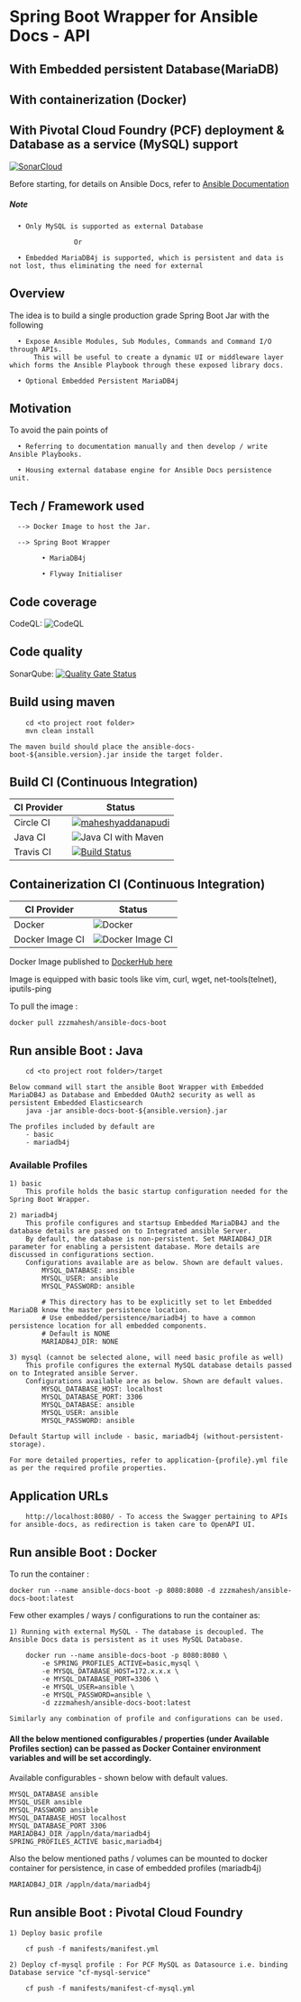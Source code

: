 # Spring Boot Wrapper for Ansible Docs - API
## With Embedded persistent Database(MariaDB)
## With containerization (Docker)
## With Pivotal Cloud Foundry (PCF) deployment & Database as a service (MySQL) support


[![SonarCloud](https://sonarcloud.io/images/project_badges/sonarcloud-black.svg)](https://sonarcloud.io/dashboard?id=maheshyaddanapudi_ansible-docs-boot)

Before starting, for details on Ansible Docs, refer to <a href="https://docs.ansible.com/ansible/2.8/modules/modules_by_category.html">Ansible Documentation</a>

##### Note

      • Only MySQL is supported as external Database
      
      				Or
      
      • Embedded MariaDB4j is supported, which is persistent and data is not lost, thus eliminating the need for external


## Overview

The idea is to build a single production grade Spring Boot Jar with the following

      • Expose Ansible Modules, Sub Modules, Commands and Command I/O through APIs. 
          This will be useful to create a dynamic UI or middleware layer which forms the Ansible Playbook through these exposed library docs.
      
      • Optional Embedded Persistent MariaDB4j

## Motivation

To avoid the pain points of

      • Referring to documentation manually and then develop / write Ansible Playbooks.
      
      • Housing external database engine for Ansible Docs persistence unit.

## Tech / Framework used

      --> Docker Image to host the Jar. 
	  			
      --> Spring Boot Wrapper
            
            • MariaDB4j
            
            • Flyway Initialiser

## Code coverage

CodeQL: ![CodeQL](https://github.com/maheshyaddanapudi/ansible-docs-boot/workflows/CodeQL/badge.svg?branch=main)

## Code quality

SonarQube: [![Quality Gate Status](https://sonarcloud.io/api/project_badges/measure?project=maheshyaddanapudi_ansible-docs-boot&metric=alert_status)](https://sonarcloud.io/dashboard?id=maheshyaddanapudi_ansible-docs-boot)

## Build using maven

		cd <to project root folder>
		mvn clean install
		
	The maven build should place the ansible-docs-boot-${ansible.version}.jar inside the target folder.

## Build CI (Continuous Integration)

| CI Provider | Status          |
| ------- | ------------------ |
| Circle CI   | [![maheshyaddanapudi](https://circleci.com/gh/maheshyaddanapudi/ansible-docs-boot.svg?style=shield)](https://circleci.com/gh/maheshyaddanapudi/ansible-docs-boot) |
| Java CI   | ![Java CI with Maven](https://github.com/maheshyaddanapudi/ansible-docs-boot/workflows/Java%20CI%20with%20Maven/badge.svg?branch=main) |
| Travis CI   | [![Build Status](https://travis-ci.com/maheshyaddanapudi/ansible-docs-boot.svg?branch=main)](https://travis-ci.com/maheshyaddanapudi/ansible-docs-boot) |

## Containerization CI (Continuous Integration)

| CI Provider | Status          |
| ------- | ------------------ |
| Docker   | ![Docker](https://github.com/maheshyaddanapudi/ansible-docs-boot/workflows/Docker/badge.svg?branch=main) |
| Docker Image CI   | ![Docker Image CI](https://github.com/maheshyaddanapudi/ansible-docs-boot/workflows/Docker%20Image%20CI/badge.svg?branch=main) |

Docker Image published to <a href="https://hub.docker.com/repository/docker/zzzmahesh/ansible-docs-boot" target="_blank">DockerHub here</a>

Image is equipped with basic tools like vim, curl, wget, net-tools(telnet), iputils-ping

To pull the image :

	docker pull zzzmahesh/ansible-docs-boot

## Run ansible Boot : Java

		cd <to project root folder>/target
		
	Below command will start the ansible Boot Wrapper with Embedded MariaDB4J as Database and Embedded OAuth2 security as well as persistent Embedded Elasticsearch
		java -jar ansible-docs-boot-${ansible.version}.jar

    The profiles included by default are
        - basic
        - mariadb4j

### Available Profiles

    1) basic
        This profile holds the basic startup configuration needed for the Spring Boot Wrapper.
        
    2) mariadb4j
        This profile configures and startsup Embedded MariaDB4J and the database details are passed on to Integrated ansible Server.
        By default, the database is non-persistent. Set MARIADB4J_DIR parameter for enabling a persistent database. More details are discussed in configurations section.
        Configurations available are as below. Shown are default values.
            MYSQL_DATABASE: ansible
            MYSQL_USER: ansible
            MYSQL_PASSWORD: ansible
            
            # This directory has to be explicitly set to let Embedded MariaDB know the master persistence location.
            # Use embedded/persistence/mariadb4j to have a common persistence location for all embedded components.
            # Default is NONE
            MARIADB4J_DIR: NONE

    3) mysql (cannot be selected alone, will need basic profile as well)
        This profile configures the external MySQL database details passed on to Integrated ansible Server.
        Configurations available are as below. Shown are default values.
            MYSQL_DATABASE_HOST: localhost
            MYSQL_DATABASE_PORT: 3306
            MYSQL_DATABASE: ansible
            MYSQL_USER: ansible
            MYSQL_PASSWORD: ansible
            
    Default Startup will include - basic, mariadb4j (without-persistent-storage).

    For more detailed properties, refer to application-{profile}.yml file as per the required profile properties.

## Application URLs

		http://localhost:8080/ - To access the Swagger pertaining to APIs for ansible-docs, as redirection is taken care to OpenAPI UI.

## Run ansible Boot : Docker

To run the container :

    docker run --name ansible-docs-boot -p 8080:8080 -d zzzmahesh/ansible-docs-boot:latest

Few other examples / ways / configurations to run the container as:

    1) Running with external MySQL - The database is decoupled. The Ansible Docs data is persistent as it uses MySQL Database.

        docker run --name ansible-docs-boot -p 8080:8080 \
            -e SPRING_PROFILES_ACTIVE=basic,mysql \
            -e MYSQL_DATABASE_HOST=172.x.x.x \
            -e MYSQL_DATABASE_PORT=3306 \
            -e MYSQL_USER=ansible \
            -e MYSQL_PASSWORD=ansible \
            -d zzzmahesh/ansible-docs-boot:latest

    Similarly any combination of profile and configurations can be used.

#### All the below mentioned configurables / properties (under Available Profiles section) can be passed as Docker Container environment variables and will be set accordingly.

Available configurables - shown below with default values.

    MYSQL_DATABASE ansible
    MYSQL_USER ansible
    MYSQL_PASSWORD ansible
    MYSQL_DATABASE_HOST localhost
    MYSQL_DATABASE_PORT 3306
    MARIADB4J_DIR /appln/data/mariadb4j
    SPRING_PROFILES_ACTIVE basic,mariadb4j

Also the below mentioned paths / volumes can be mounted to docker container for persistence, in case of embedded profiles (mariadb4j)

    MARIADB4J_DIR /appln/data/mariadb4j

## Run ansible Boot : Pivotal Cloud Foundry

    1) Deploy basic profile

        cf push -f manifests/manifest.yml

    2) Deploy cf-mysql profile : For PCF MySQL as Datasource i.e. binding Database service "cf-mysql-service"

        cf push -f manifests/manifest-cf-mysql.yml
